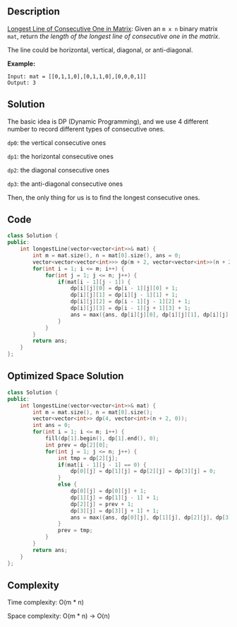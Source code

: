 ## Description

[Longest Line of Consecutive One in Matrix](https://leetcode.com/problems/zigzag-conversion/): Given an `m x n` binary matrix `mat`, return *the length of the longest line of consecutive one in the matrix*.

The line could be horizontal, vertical, diagonal, or anti-diagonal.

**Example:**

```
Input: mat = [[0,1,1,0],[0,1,1,0],[0,0,0,1]]
Output: 3
```



## Solution

The basic idea is DP (Dynamic Programming), and we use 4 different number to record different types of consecutive ones.

`dp0`: the vertical consecutive ones

`dp1`: the horizontal consecutive ones

`dp2`: the diagonal consecutive ones

`dp3`: the anti-diagonal consecutive ones

Then, the only thing for us is to find the longest consecutive ones.



## Code

```cpp
class Solution {
public:
    int longestLine(vector<vector<int>>& mat) {
        int m = mat.size(), n = mat[0].size(), ans = 0;
        vector<vector<vector<int>>> dp(m + 2, vector<vector<int>>(n + 2, vector<int>(4, 0)));
        for(int i = 1; i <= m; i++) {
            for(int j = 1; j <= n; j++) {
                if(mat[i - 1][j - 1]) {
                    dp[i][j][0] = dp[i - 1][j][0] + 1;
                    dp[i][j][1] = dp[i][j - 1][1] + 1;
                    dp[i][j][2] = dp[i - 1][j - 1][2] + 1;
                    dp[i][j][3] = dp[i - 1][j + 1][3] + 1;
                    ans = max({ans, dp[i][j][0], dp[i][j][1], dp[i][j][2], dp[i][j][3]});
                }
            }
        }
        return ans;
    }
};
```



## Optimized Space Solution

```cpp
class Solution {
public:
    int longestLine(vector<vector<int>>& mat) {
        int m = mat.size(), n = mat[0].size();
        vector<vector<int>> dp(4, vector<int>(n + 2, 0));
        int ans = 0;
        for(int i = 1; i <= m; i++) {
            fill(dp[1].begin(), dp[1].end(), 0);
            int prev = dp[2][0];
            for(int j = 1; j <= n; j++) {
                int tmp = dp[2][j];
                if(mat[i - 1][j - 1] == 0) {
                    dp[0][j] = dp[1][j] = dp[2][j] = dp[3][j] = 0;
                }
                else {
                    dp[0][j] = dp[0][j] + 1;
                    dp[1][j] = dp[1][j - 1] + 1;
                    dp[2][j] = prev + 1;
                    dp[3][j] = dp[3][j + 1] + 1;
                    ans = max({ans, dp[0][j], dp[1][j], dp[2][j], dp[3][j]});
                }
                prev = tmp;
            }
        }
        return ans;
    }
};
```



## Complexity

Time complexity: O(m * n)

Space complexity: O(m * n) -> O(n)

